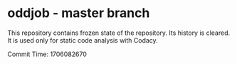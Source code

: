 # oddjob - master branch

This repository contains frozen state of the repository.
Its history is cleared. It is used only for static code
analysis with Codacy.

Commit Time: 1706082670